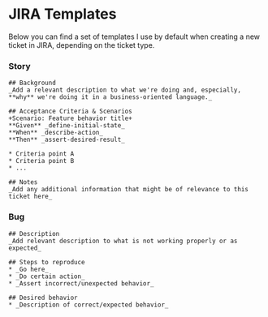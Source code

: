 # JIRA Templates

Below you can find a set of templates I use by default when creating a new ticket in JIRA, depending on the ticket type.

### Story

```
## Background
_Add a relevant description to what we're doing and, especially, **why** we're doing it in a business-oriented language._

## Acceptance Criteria & Scenarios
+Scenario: Feature behavior title+
**Given** _define-initial-state_
**When** _describe-action_
**Then** _assert-desired-result_

* Criteria point A
* Criteria point B
* ...

## Notes
_Add any additional information that might be of relevance to this ticket here_
```

### Bug
```
## Description
_Add relevant description to what is not working properly or as expected_

## Steps to reproduce
* _Go here_
* _Do certain action_
* _Assert incorrect/unexpected behavior_

## Desired behavior
* _Description of correct/expected behavior_
```
